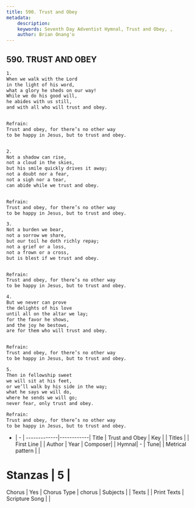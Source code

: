 ```yaml
---
title: 590. Trust and Obey
metadata:
    description: 
    keywords: Seventh Day Adventist Hymnal, Trust and Obey, , 
    author: Brian Onang'o
---
```



## 590. TRUST AND OBEY

```txt
1.
When we walk with the Lord
in the light of his word,
what a glory he sheds on our way!
While we do his good will,
he abides with us still,
and with all who will trust and obey.


Refrain:
Trust and obey, for there’s no other way
to be happy in Jesus, but to trust and obey.


2.
Not a shadow can rise,
not a cloud in the skies,
but his smile quickly drives it away;
not a doubt nor a fear,
not a sigh nor a tear,
can abide while we trust and obey.


Refrain:
Trust and obey, for there’s no other way
to be happy in Jesus, but to trust and obey.

3.
Not a burden we bear,
not a sorrow we share,
but our toil he doth richly repay;
not a grief or a loss,
not a frown or a cross,
but is blest if we trust and obey.


Refrain:
Trust and obey, for there’s no other way
to be happy in Jesus, but to trust and obey.

4.
But we never can prove
the delights of his love
until all on the altar we lay;
for the favor he shows,
and the joy he bestows,
are for them who will trust and obey.


Refrain:
Trust and obey, for there’s no other way
to be happy in Jesus, but to trust and obey.

5.
Then in fellowship sweet
we will sit at his feet,
or we’ll walk by his side in the way;
what he says we will do,
where he sends we will go;
never fear, only trust and obey.

Refrain:
Trust and obey, for there’s no other way
to be happy in Jesus, but to trust and obey.

```

- |   -  |
-------------|------------|
Title | Trust and Obey |
Key |  |
Titles |  |
First Line |  |
Author | 
Year | 
Composer|  |
Hymnal|  - |
Tune|  |
Metrical pattern | |
# Stanzas | 5 |
Chorus | Yes |
Chorus Type | chorus |
Subjects |  |
Texts |  |
Print Texts | 
Scripture Song |  |
  
